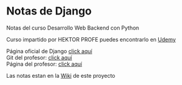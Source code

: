 # Notas de Django
Notas del curso Desarrollo Web Backend con Python

Curso impartido por HEKTOR PROFE puedes encontrarlo en [Udemy](https://www.udemy.com/course/curso-django-2-practico-desarrollo-web-python-3/?couponCode=64F191458C41DF6FEE23)<br>

Página oficial de Django [click aquí](https://www.djangoproject.com/)<br>
Git del profesor: [click aquí](https://github.com/hcosta)<br>
Página del profesor: [click aquí](https://www.hektorprofe.net/)

Las notas estan en la [Wiki](https://github.com/mglacayo07/DjangoNotes/wiki) de este proyecto
